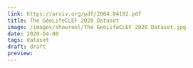 ```yaml
---
link: https://arxiv.org/pdf/2004.04192.pdf
title: The GeoLifeCLEF 2020 Dataset
image: /images/showreel/The GeoLifeCLEF 2020 Dataset.jpg
date: 2020-04-08
tags: dataset
draft: draft
preview:
---
```



